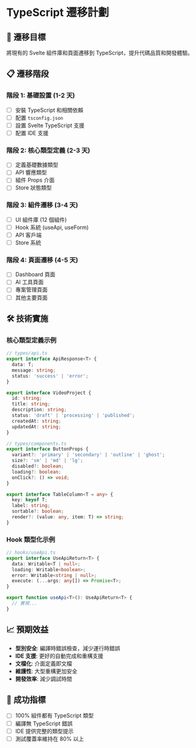 # TypeScript 遷移計劃

## 🎯 遷移目標

將現有的 Svelte 組件庫和頁面遷移到 TypeScript，提升代碼品質和開發體驗。

## 📋 遷移階段

### 階段 1: 基礎設置 (1-2 天)
- [ ] 安裝 TypeScript 和相關依賴
- [ ] 配置 `tsconfig.json`
- [ ] 設置 Svelte TypeScript 支援
- [ ] 配置 IDE 支援

### 階段 2: 核心類型定義 (2-3 天)
- [ ] 定義基礎數據類型
- [ ] API 響應類型
- [ ] 組件 Props 介面
- [ ] Store 狀態類型

### 階段 3: 組件遷移 (3-4 天)
- [ ] UI 組件庫 (12 個組件)
- [ ] Hook 系統 (useApi, useForm)
- [ ] API 客戶端
- [ ] Store 系統

### 階段 4: 頁面遷移 (4-5 天)
- [ ] Dashboard 頁面
- [ ] AI 工具頁面
- [ ] 專案管理頁面
- [ ] 其他主要頁面

## 🛠️ 技術實施

### 核心類型定義示例

```typescript
// types/api.ts
export interface ApiResponse<T> {
  data: T;
  message: string;
  status: 'success' | 'error';
}

export interface VideoProject {
  id: string;
  title: string;
  description: string;
  status: 'draft' | 'processing' | 'published';
  createdAt: string;
  updatedAt: string;
}

// types/components.ts
export interface ButtonProps {
  variant?: 'primary' | 'secondary' | 'outline' | 'ghost';
  size?: 'sm' | 'md' | 'lg';
  disabled?: boolean;
  loading?: boolean;
  onClick?: () => void;
}

export interface TableColumn<T = any> {
  key: keyof T;
  label: string;
  sortable?: boolean;
  render?: (value: any, item: T) => string;
}
```

### Hook 類型化示例

```typescript
// hooks/useApi.ts
export interface UseApiReturn<T> {
  data: Writable<T | null>;
  loading: Writable<boolean>;
  error: Writable<string | null>;
  execute: (...args: any[]) => Promise<T>;
}

export function useApi<T>(): UseApiReturn<T> {
  // 實現...
}
```

## 📈 預期效益

- **型別安全**: 編譯時錯誤檢查，減少運行時錯誤
- **IDE 支援**: 更好的自動完成和重構支援
- **文檔化**: 介面定義即文檔
- **維護性**: 大型重構更加安全
- **開發效率**: 減少調試時間

## 🎯 成功指標

- [ ] 100% 組件都有 TypeScript 類型
- [ ] 編譯無 TypeScript 錯誤
- [ ] IDE 提供完整的類型提示
- [ ] 測試覆蓋率維持在 80% 以上